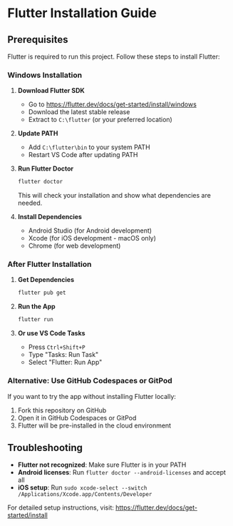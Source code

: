 # Flutter Installation Guide

## Prerequisites
Flutter is required to run this project. Follow these steps to install Flutter:

### Windows Installation

1. **Download Flutter SDK**
   - Go to https://flutter.dev/docs/get-started/install/windows
   - Download the latest stable release
   - Extract to `C:\flutter` (or your preferred location)

2. **Update PATH**
   - Add `C:\flutter\bin` to your system PATH
   - Restart VS Code after updating PATH

3. **Run Flutter Doctor**
   ```bash
   flutter doctor
   ```
   This will check your installation and show what dependencies are needed.

4. **Install Dependencies**
   - Android Studio (for Android development)
   - Xcode (for iOS development - macOS only)
   - Chrome (for web development)

### After Flutter Installation

1. **Get Dependencies**
   ```bash
   flutter pub get
   ```

2. **Run the App**
   ```bash
   flutter run
   ```

3. **Or use VS Code Tasks**
   - Press `Ctrl+Shift+P`
   - Type "Tasks: Run Task"
   - Select "Flutter: Run App"

### Alternative: Use GitHub Codespaces or GitPod
If you want to try the app without installing Flutter locally:
1. Fork this repository on GitHub
2. Open it in GitHub Codespaces or GitPod
3. Flutter will be pre-installed in the cloud environment

## Troubleshooting

- **Flutter not recognized**: Make sure Flutter is in your PATH
- **Android licenses**: Run `flutter doctor --android-licenses` and accept all
- **iOS setup**: Run `sudo xcode-select --switch /Applications/Xcode.app/Contents/Developer`

For detailed setup instructions, visit: https://flutter.dev/docs/get-started/install
